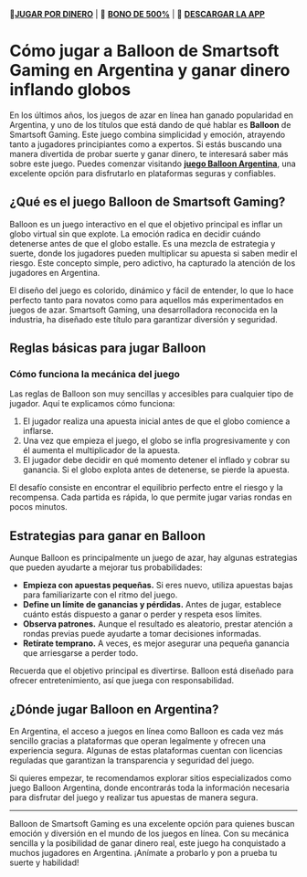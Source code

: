 🎈[**JUGAR POR DINERO**](https://balloonjuegoargentina.com/) | 🎁 [**BONO DE 500%**](https://balloonjuegoargentina.com/) | 📲 [**DESCARGAR LA APP**](https://balloonjuegoargentina.com/app/)

# **Cómo jugar a Balloon de Smartsoft Gaming en Argentina y ganar dinero inflando globos**

En los últimos años, los juegos de azar en línea han ganado popularidad en Argentina, y uno de los títulos que está dando de qué hablar es **Balloon** de Smartsoft Gaming. Este juego combina simplicidad y emoción, atrayendo tanto a jugadores principiantes como a expertos. Si estás buscando una manera divertida de probar suerte y ganar dinero, te interesará saber más sobre este juego. Puedes comenzar visitando [**juego Balloon Argentina**](https://balloonjuegoargentina.com/), una excelente opción para disfrutarlo en plataformas seguras y confiables.

## **¿Qué es el juego Balloon de Smartsoft Gaming?**

Balloon es un juego interactivo en el que el objetivo principal es inflar un globo virtual sin que explote. La emoción radica en decidir cuándo detenerse antes de que el globo estalle. Es una mezcla de estrategia y suerte, donde los jugadores pueden multiplicar su apuesta si saben medir el riesgo. Este concepto simple, pero adictivo, ha capturado la atención de los jugadores en Argentina.

El diseño del juego es colorido, dinámico y fácil de entender, lo que lo hace perfecto tanto para novatos como para aquellos más experimentados en juegos de azar. Smartsoft Gaming, una desarrolladora reconocida en la industria, ha diseñado este título para garantizar diversión y seguridad.

## **Reglas básicas para jugar Balloon**

### **Cómo funciona la mecánica del juego**

Las reglas de Balloon son muy sencillas y accesibles para cualquier tipo de jugador. Aquí te explicamos cómo funciona:  
1. El jugador realiza una apuesta inicial antes de que el globo comience a inflarse.  
2. Una vez que empieza el juego, el globo se infla progresivamente y con él aumenta el multiplicador de la apuesta.  
3. El jugador debe decidir en qué momento detener el inflado y cobrar su ganancia. Si el globo explota antes de detenerse, se pierde la apuesta.  

El desafío consiste en encontrar el equilibrio perfecto entre el riesgo y la recompensa. Cada partida es rápida, lo que permite jugar varias rondas en pocos minutos.

## **Estrategias para ganar en Balloon**

Aunque Balloon es principalmente un juego de azar, hay algunas estrategias que pueden ayudarte a mejorar tus probabilidades:  
- **Empieza con apuestas pequeñas.** Si eres nuevo, utiliza apuestas bajas para familiarizarte con el ritmo del juego.  
- **Define un límite de ganancias y pérdidas.** Antes de jugar, establece cuánto estás dispuesto a ganar o perder y respeta esos límites.  
- **Observa patrones.** Aunque el resultado es aleatorio, prestar atención a rondas previas puede ayudarte a tomar decisiones informadas.  
- **Retírate temprano.** A veces, es mejor asegurar una pequeña ganancia que arriesgarse a perder todo.  

Recuerda que el objetivo principal es divertirse. Balloon está diseñado para ofrecer entretenimiento, así que juega con responsabilidad.

## **¿Dónde jugar Balloon en Argentina?**

En Argentina, el acceso a juegos en línea como Balloon es cada vez más sencillo gracias a plataformas que operan legalmente y ofrecen una experiencia segura. Algunas de estas plataformas cuentan con licencias reguladas que garantizan la transparencia y seguridad del juego.  

Si quieres empezar, te recomendamos explorar sitios especializados como juego Balloon Argentina, donde encontrarás toda la información necesaria para disfrutar del juego y realizar tus apuestas de manera segura.

---

Balloon de Smartsoft Gaming es una excelente opción para quienes buscan emoción y diversión en el mundo de los juegos en línea. Con su mecánica sencilla y la posibilidad de ganar dinero real, este juego ha conquistado a muchos jugadores en Argentina. ¡Anímate a probarlo y pon a prueba tu suerte y habilidad!
